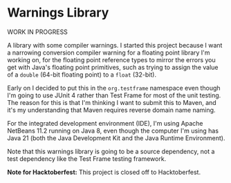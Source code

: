 # Warnings Library

WORK IN PROGRESS

A library with some compiler warnings. I started this project because I want a 
narrowing conversion compiler warning for a floating point library I'm working 
on, for the floating point reference types to mirror the errors you get with 
Java's floating point primitives, such as trying to assign the value of a 
`double` (64-bit floating point) to a `float` (32-bit).

Early on I decided to put this in the `org.testframe` namespace even though I'm 
going to use JUnit 4 rather than Test Frame for most of the unit testing. The 
reason for this is that I'm thinking I want to submit this to Maven, and it's my 
understanding that Maven requires reverse domain name naming.

For the integrated development environment (IDE), I'm using Apache NetBeans 11.2 
running on Java 8, even though the computer I'm using has Java 21 (both the Java 
Development Kit and the Java Runtime Environment).

Note that this warnings library is going to be a source dependency, not a test 
dependency like the Test Frame testing framework.

**Note for Hacktoberfest:** This project is closed off to Hacktoberfest.
